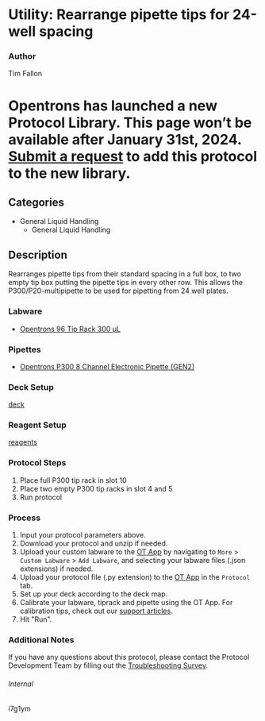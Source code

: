 # Utility: Rearrange pipette tips for 24-well spacing


### Author
Tim Fallon



# Opentrons has launched a new Protocol Library. This page won’t be available after January 31st, 2024. [Submit a request](https://docs.google.com/forms/d/e/1FAIpQLSdYYp9QCKow4nn0KlCVsMS3HX0eJ0N9O7-erajKvcpT0lWbSg/viewform) to add this protocol to the new library.

## Categories
* General Liquid Handling
	* General Liquid Handling


## Description
Rearranges pipette tips from their standard spacing in a full box, to two empty tip box putting the pipette tips in every other row. This allows the P300/P20-multipipette to be used for pipetting from 24 well plates.


### Labware
* [Opentrons 96 Tip Rack 300 µL](https://shop.opentrons.com/collections/opentrons-tips/products/opentrons-300ul-tips)


### Pipettes
* [Opentrons P300 8 Channel Electronic Pipette (GEN2)](https://shop.opentrons.com/8-channel-electronic-pipette/)


### Deck Setup
[deck](https://drive.google.com/open?id=1549-GH5Qyzv7JzDqJG7ZLGkNzckp_PLq)


### Reagent Setup
[reagents](![reagents](https://opentrons-protocol-library-website.s3.amazonaws.com/custom-README-images/i7g1ym/reagents.png))


### Protocol Steps
1. Place full P300 tip rack in slot 10
2. Place two empty P300 tip racks in slot 4 and 5
3. Run protocol


### Process
1. Input your protocol parameters above.
2. Download your protocol and unzip if needed.
3. Upload your custom labware to the [OT App](https://opentrons.com/ot-app) by navigating to `More` > `Custom Labware` > `Add Labware`, and selecting your labware files (.json extensions) if needed.
4. Upload your protocol file (.py extension) to the [OT App](https://opentrons.com/ot-app) in the `Protocol` tab.
5. Set up your deck according to the deck map.
6. Calibrate your labware, tiprack and pipette using the OT App. For calibration tips, check out our [support articles](https://support.opentrons.com/en/collections/1559720-guide-for-getting-started-with-the-ot-2).
7. Hit "Run".


### Additional Notes
If you have any questions about this protocol, please contact the Protocol Development Team by filling out the [Troubleshooting Survey](https://protocol-troubleshooting.paperform.co/).


###### Internal
i7g1ym
